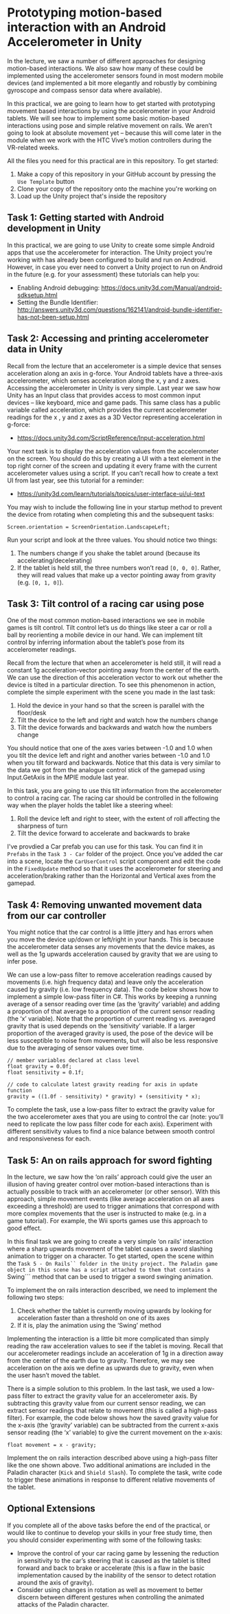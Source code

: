 # Prototyping motion-based interaction with an Android Accelerometer in Unity

In the lecture, we saw a number of different approaches for designing motion-based interactions. We also saw how many of these could be implemented using the accelerometer sensors found in most modern mobile devices (and implemented a bit more elegantly and robustly by combining gyroscope and compass sensor data where available).

In this practical, we are going to learn how to get started with prototyping movement based interactions by using the accelerometer in your Android tablets. We will see how to implement some basic motion-based interactions using pose and simple relative movement on rails. We aren’t going to look at absolute movement yet – because this will come later in the module when we work with the HTC Vive’s motion controllers during the VR-related weeks.

All the files you need for this practical are in this repository. To get started:

1. Make a copy of this repository in your GitHub account by pressing the ```Use Template``` button
2. Clone your copy of the repository onto the machine you're working on
3. Load up the Unity project that's inside the repository

## Task 1: Getting started with Android development in Unity

In this practical, we are going to use Unity to create some simple Android apps that use the accelerometer for interaction. The Unity project you're working with has already been configured to build and run on Android. However, in case you ever need to convert a Unity project to run on Android in the future (e.g. for your assessment) these tutorials can help you:

- Enabling Android debugging: https://docs.unity3d.com/Manual/android-sdksetup.html
- Setting the Bundle Identifier: http://answers.unity3d.com/questions/162141/android-bundle-identifier-has-not-been-setup.html

## Task 2: Accessing and printing accelerometer data in Unity

Recall from the lecture that an accelerometer is a simple device that senses acceleration along an axis in g-force. Your Android tablets have a three-axis accelerometer, which senses acceleration along the x, y and z axes. Accessing the accelerometer in Unity is very simple. Last year we saw how Unity has an Input class that provides access to most common input devices – like keyboard, mice and game pads. This same class has a public variable called acceleration, which provides the current accelerometer readings for the x , y and z axes as a 3D Vector representing acceleration in g-force:

- https://docs.unity3d.com/ScriptReference/Input-acceleration.html

Your next task is to display the acceleration values from the accelerometer on the screen. You should do this by creating a UI with a text element in the top right corner of the screen and updating it every frame with the current accelerometer values using a script. If you can’t recall how to create a text UI from last year, see this tutorial for a reminder:

- https://unity3d.com/learn/tutorials/topics/user-interface-ui/ui-text

You may wish to include the following line in your startup method to prevent the device from rotating when completing this and the subsequent tasks:

```Screen.orientation = ScreenOrientation.LandscapeLeft;```

Run your script and look at the three values. You should notice two things:

1. The numbers change if you shake the tablet around (because its accelerating/decelerating)
2. If the tablet is held still, the three numbers won’t read ```[0, 0, 0]```. Rather, they will read values that make up a vector pointing away from gravity (e.g. ```[0, 1, 0]```).

## Task 3: Tilt control of a racing car using pose

One of the most common motion-based interactions we see in mobile games is tilt control. Tilt control let’s us do things like steer a car or roll a ball by reorienting a mobile device in our hand. We can implement tilt control by inferring information about the tablet’s pose from its accelerometer readings.

Recall from the lecture that when an accelerometer is held still, it will read a constant 1g acceleration-vector pointing away from the center of the earth. We can use the direction of this acceleration vector to work out whether the device is tilted in a particular direction. To see this phenomenon in action, complete the simple experiment with the scene you made in the last task:

1. Hold the device in your hand so that the screen is parallel with the floor/desk
2. Tilt the device to the left and right and watch how the numbers change
3. Tilt the device forwards and backwards and watch how the numbers change

You should notice that one of the axes varies between -1.0 and 1.0 when you tilt the device left and right and another varies between -1.0 and 1.0 when you tilt forward and backwards. Notice that this data is very similar to the data we got from the analogue control stick of the gamepad using Input.GetAxis in the MPIE module last year.

In this task, you are going to use this tilt information from the accelerometer to control a racing car. The racing car should be controlled in the following way when the player holds the tablet like a steering wheel:

1. Roll the device left and right to steer, with the extent of roll affecting the sharpness of turn
2. Tilt the device forward to accelerate and backwards to brake

I've provdied a Car prefab you can use for this task. You can find it in ```Prefabs``` in the ```Task 3 - Car``` folder of the project. Once you’ve added the car into a scene, locate the ```CarUserControl``` script component and edit the code in the ```FixedUpdate``` method so that it uses the accelerometer for steering and acceleration/braking rather than the Horizontal and Vertical axes from the gamepad.

## Task 4: Removing unwanted movement data from our car controller

You might notice that the car control is a little jittery and has errors when you move the device up/down or left/right in your hands. This is because the accelerometer data senses any movements that the device makes, as well as the 1g upwards acceleration caused by gravity that we are using to infer pose.

We can use a low-pass filter to remove acceleration readings caused by movements (i.e. high frequency data) and leave only the acceleration caused by gravity (i.e. low frequency data). The code below shows how to implement a simple low-pass filter in C#. This works by keeping a running average of a sensor reading over time (as the ‘gravity’ variable) and adding a proportion of that average to a proportion of the current sensor reading (the ‘x’ variable). Note that the proportion of current reading vs. averaged gravity that is used depends on the ‘sensitivity’ variable. If a larger proportion of the averaged gravity is used, the pose of the device will be less susceptible to noise from movements, but will also be less responsive due to the averaging of sensor values over time. 

```
// member variables declared at class level
float gravity = 0.0f;
float sensitivity = 0.1f;

// code to calculate latest gravity reading for axis in update function
gravity = ((1.0f - sensitivity) * gravity) + (sensitivity * x);
```
To complete the task, use a low-pass filter to extract the gravity value for the two accelerometer axes that you are using to control the car (note: you’ll need to replicate the low pass filter code for each axis). Experiment with different sensitivity values to find a nice balance between smooth control and responsiveness for each.

## Task 5: An on rails approach for sword fighting

In the lecture, we saw how the ‘on rails’ approach could give the user an illusion of having greater control over motion-based interactions than is actually possible to track with an accelerometer (or other sensor). With this approach, simple movement events (like average acceleration on all axes exceeding a threshold) are used to trigger animations that correspond with more complex movements that the user is instructed to make (e.g. in a game tutorial). For example, the Wii sports games use this approach to good effect.

In this final task we are going to create a very simple ‘on rails’ interaction where a sharp upwards movement of the tablet causes a sword slashing animation to trigger on a character. To get started, open the scene within the ```Task 5 - On Rails`` folder in the Unity project. The Paladin game object in this scene has a script attached to them that contains a ```Swing``` method that can be used to trigger a sword swinging animation.

To implement the on rails interaction described, we need to implement the following two steps:

1. Check whether the tablet is currently moving upwards by looking for acceleration faster than a threshold on one of its axes
2. If it is, play the animation using the ‘Swing’ method

Implementing the interaction is a little bit more complicated than simply reading the raw acceleration values to see if the tablet is moving. Recall that our accelerometer readings include an acceleration of 1g in a direction away from the center of the earth due to gravity. Therefore, we may see acceleration on the axis we define as upwards due to gravity, even when the user hasn’t moved the tablet.

There is a simple solution to this problem. In the last task, we used a low-pass filter to extract the gravity value for an accelerometer axis. By subtracting this gravity value from our current sensor reading, we can extract sensor readings that relate to movement (this is called a high-pass filter). For example, the code below shows how the saved gravity value for the x-axis (the ‘gravity’ variable) can be subtracted from the current x-axis sensor reading (the ‘x’ variable) to give the current movement on the x-axis:

```
float movement = x - gravity;
```

Implement the on rails interaction described above using a high-pass filter like the one shown above. Two additional animations are included in the Paladin character (```Kick``` and ```Shield Slash```). To complete the task, write code to trigger these animations in response to different relative movements of the tablet.

## Optional Extensions

If you complete all of the above tasks before the end of the practical, or would like to continue to develop your skills in your free study time, then you should consider experimenting with some of the following tasks:

- Improve the control of your car racing game by lessening the reduction in sensitivity to the car’s steering that is caused as the tablet is tilted forward and back to brake or accelerate (this is a flaw in the basic implementation caused by the inability of the sensor to detect rotation around the axis of gravity).
- Consider using changes in rotation as well as movement to better discern between different gestures when controlling the animated attacks of the Paladin character.
